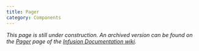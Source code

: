```yaml
---
title: Pager
category: Components
---
```


_This page is still under construction. An archived version can be found on the
[Pager](http://wiki.fluidproject.org/display/docs/Pager) page of the [Infusion Documentation
wiki](http://wiki.fluidproject.org/display/docs/Infusion+Documentation)._
